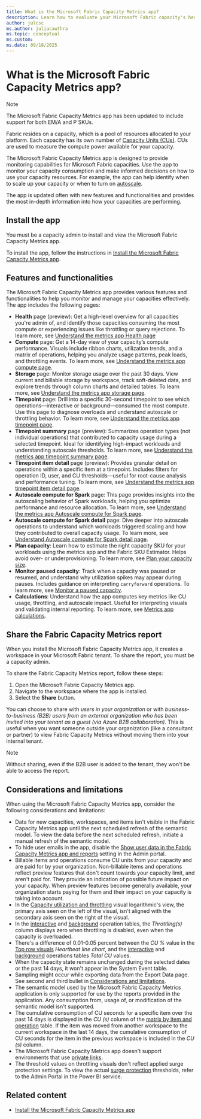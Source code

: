 ```yaml
---
title: What is the Microsoft Fabric Capacity Metrics app?
description: Learn how to evaluate your Microsoft Fabric capacity's health, by reading the metrics app.
author: julcsc
ms.author: juliacawthra
ms.topic: conceptual
ms.custom:
ms.date: 09/18/2025
---
```


# What is the Microsoft Fabric Capacity Metrics app?

> [!NOTE]
> The Microsoft Fabric Capacity Metrics app has been updated to include support for both EM/A and P SKUs.

Fabric resides on a capacity, which is a pool of resources allocated to your platform. Each capacity has its own number of [Capacity Units (CUs)](licenses.md). CUs are used to measure the compute power available for your capacity.

The Microsoft Fabric Capacity Metrics app is designed to provide monitoring capabilities for Microsoft Fabric capacities. Use the app to monitor your capacity consumption and make informed decisions on how to use your capacity resources. For example, the app can help identify when to scale up your capacity or when to turn on [autoscale](/power-bi/enterprise/service-premium-auto-scale).

The app is updated often with new features and functionalities and provides the most in-depth information into how your capacities are performing.

## Install the app

You must be a capacity admin to install and view the Microsoft Fabric Capacity Metrics app.

To install the app, follow the instructions in [Install the Microsoft Fabric Capacity Metrics app](metrics-app-install.md).

## Features and functionalities

The Microsoft Fabric Capacity Metrics app provides various features and functionalities to help you monitor and manage your capacities effectively. The app includes the following pages:

- **Health** page (preview): Get a high-level overview for all capacities you're admin of, and identify those capacities consuming the most compute or experiencing issues like throttling or query rejections. To learn more, see [Understand the metrics app Health page](metrics-app-health-page.md)
- **Compute** page: Get a 14-day view of your capacity’s compute performance. Visuals include ribbon charts, utilization trends, and a matrix of operations, helping you analyze usage patterns, peak loads, and throttling events. To learn more, see [Understand the metrics app compute page](metrics-app-compute-page.md).
- **Storage** page: Monitor storage usage over the past 30 days. View current and billable storage by workspace, track soft-deleted data, and explore trends through column charts and detailed tables. To learn more, see [Understand the metrics app storage page](metrics-app-storage-page.md).
- **Timepoint** page: Drill into a specific 30-second timepoint to see which operations—interactive or background—consumed the most compute. Use this page to diagnose overloads and understand autoscale or throttling behavior. To learn more, see [Understand the metrics app timepoint page](metrics-app-timepoint-page.md).
- **Timepoint summary** page (preview): Summarizes operation types (not individual operations) that contributed to capacity usage during a selected timepoint. Ideal for identifying high-impact workloads and understanding autoscale thresholds. To learn more, see [Understand the metrics app timepoint summary page](metrics-app-timepoint-summary-page.md).
- **Timepoint item detail** page (preview): Provides granular detail on operations within a specific item at a timepoint. Includes filters for operation ID, user, and CU thresholds—useful for root-cause analysis and performance tuning. To learn more, see [Understand the metrics app timepoint item detail page](metrics-app-timepoint-item-detail-page.md).
- **Autoscale compute for Spark** page: This page provides insights into the autoscaling behavior of Spark workloads, helping you optimize performance and resource allocation. To learn more, see [Understand the metrics app Autoscale compute for Spark page](metrics-app-feature-autoscale-page.md).
- **Autoscale compute for Spark detail** page: Dive deeper into autoscale operations to understand which workloads triggered scaling and how they contributed to overall capacity usage. To learn more, see [Understand Autoscale compute for Spark detail page](metrics-app-feature-autoscale-detail-page.md).
- **Plan capacity**: Learn how to estimate the right capacity SKU for your workloads using the metrics app and the Fabric SKU Estimator. Helps avoid over- or underprovisioning. To learn more, see [Plan your capacity size](plan-capacity.md).
- **Monitor paused capacity**: Track when a capacity was paused or resumed, and understand why utilization spikes may appear during pauses. Includes guidance on interpreting `carryforward` operations. To learn more, see [Monitor a paused capacity](monitor-paused-capacity.md).
- **Calculations**: Understand how the app computes key metrics like CU usage, throttling, and autoscale impact. Useful for interpreting visuals and validating internal reporting. To learn more, see [Metrics app calculations](metrics-app-calculations.md).

## Share the Fabric Capacity Metrics report

When you install the Microsoft Fabric Capacity Metrics app, it creates a workspace in your Microsoft Fabric tenant. To share the report, you must be a capacity admin.

To share the Fabric Capacity Metrics report, follow these steps:

1. Open the Microsoft Fabric Capacity Metrics app.
2. Navigate to the workspace where the app is installed.
3. Select the **Share** button.

You can choose to share with *users in your organization* or with *business-to-business (B2B) users from an external organization who has been invited into your tenant as a guest (via Azure B2B collaboration)*. This is useful when you want someone outside your organization (like a consultant or partner) to view Fabric Capacity Metrics without moving them into your internal tenant.

> [!NOTE]
>  Without sharing, even if the B2B user is added to the tenant, they won't be able to access the report.

## Considerations and limitations

When using the Microsoft Fabric Capacity Metrics app, consider the following considerations and limitations:

- Data for new capacities, workspaces, and items isn't visible in the Fabric Capacity Metrics app until the next scheduled refresh of the semantic model. To view the data before the next scheduled refresh, initiate a manual refresh of the semantic model.
- To hide user emails in the app, disable the [Show user data in the Fabric Capacity Metrics app and reports](../admin/service-admin-portal-audit-usage.md#show-user-data-in-the-fabric-capacity-metrics-app-and-reports) setting in the Admin portal.
- Billable items and operations consume CU units from your capacity and are paid for by your organization. Non-billable items and operations reflect preview features that don't count towards your capacity limit, and aren't paid for. They provide an indication of possible future impact on your capacity. When preview features become generally available, your organization starts paying for them and their impact on your capacity is taking into account.
- In the [Capacity utilization and throttling](metrics-app-compute-page.md#capacity-utilization-and-throttling) visual logarithmic's view, the primary axis seen on the left of the visual, isn't aligned with the secondary axis seen on the right of the visual.
- In the [interactive](metrics-app-timepoint-page.md#interactive-operations-for-timerange) and [background](metrics-app-timepoint-page.md#background-operations-for-timerange) operation tables, the *Throttling(s)* column displays zero when throttling is disabled, even when the capacity is overloaded.
- There's a difference of 0.01-0.05 percent between the *CU %* value in the [Top row visuals](metrics-app-timepoint-page.md#top-row-visuals) *Heartbeat line chart*, and the [interactive](metrics-app-timepoint-page.md#interactive-operations-for-timerange) and [background](metrics-app-timepoint-page.md#background-operations-for-timerange) operations tables *Total CU* values.
- When the capacity state remains unchanged during the selected dates or the past 14 days, it won't appear in the System Event table.
- Sampling might occur while exporting data from the Export Data page. See second and third bullet in [Considerations and limitations](/power-bi/visuals/power-bi-visualization-export-data?tabs=powerbi-desktop#considerations-and-limitations).
- The semantic model used by the Microsoft Fabric Capacity Metrics application is only supported for use by the reports provided in the application. Any consumption from, usage of, or modification of the semantic model isn't supported.
- The cumulative consumption of CU seconds for a specific item over the past 14 days is displayed in the *CU (s)* column of the [matrix by item and operation](metrics-app-compute-page.md#matrix-by-item-and-operation) table. If the item was moved from another workspace to the current workspace in the last 14 days, the cumulative consumption of CU seconds for the item in the previous workspace is included in the *CU (s)* column.
- The Microsoft Fabric Capacity Metrics app doesn't support environments that use [private links](../security/security-private-links-overview.md).
- The threshold values on throttling visuals don't reflect applied surge protection settings. To view the actual [surge protection](surge-protection.md) thresholds, refer to the Admin Portal in the Power BI service.

## Related content

- [Install the Microsoft Fabric Capacity Metrics app](metrics-app-install.md)
